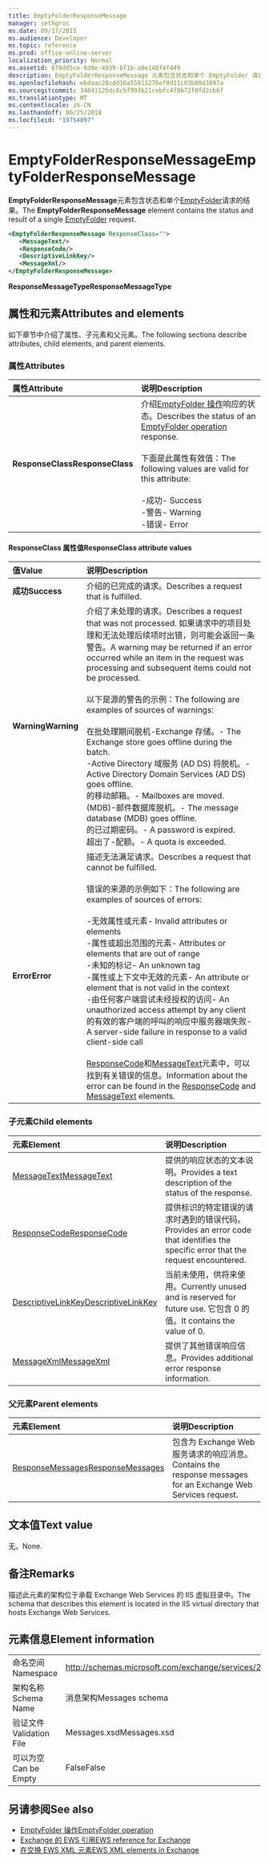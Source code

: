 ```yaml
---
title: EmptyFolderResponseMessage
manager: sethgros
ms.date: 09/17/2015
ms.audience: Developer
ms.topic: reference
ms.prod: office-online-server
localization_priority: Normal
ms.assetid: 678dd5ce-8d9e-4939-bf1b-a8e148f4f449
description: EmptyFolderResponseMessage 元素包含状态和单个 EmptyFolder 请求的结果。
ms.openlocfilehash: ebdaac28cdd16a55811276ef0d11c03b00d3897a
ms.sourcegitcommit: 34041125dc8c5f993b21cebfc4f8b72f0fd2cb6f
ms.translationtype: MT
ms.contentlocale: zh-CN
ms.lasthandoff: 06/25/2018
ms.locfileid: "19754097"
---
```

# <a name="emptyfolderresponsemessage"></a><span data-ttu-id="51257-103">EmptyFolderResponseMessage</span><span class="sxs-lookup"><span data-stu-id="51257-103">EmptyFolderResponseMessage</span></span>

<span data-ttu-id="51257-104">**EmptyFolderResponseMessage**元素包含状态和单个[EmptyFolder](emptyfolder.md)请求的结果。</span><span class="sxs-lookup"><span data-stu-id="51257-104">The **EmptyFolderResponseMessage** element contains the status and result of a single [EmptyFolder](emptyfolder.md) request.</span></span> 
  
```XML
<EmptyFolderResponseMessage ResponseClass="">
   <MessageText/>
   <ResponseCode/>
   <DescriptiveLinkKey/>
   <MessageXml/>
</EmptyFolderResponseMessage>
```

 <span data-ttu-id="51257-105">**ResponseMessageType**</span><span class="sxs-lookup"><span data-stu-id="51257-105">**ResponseMessageType**</span></span>
## <a name="attributes-and-elements"></a><span data-ttu-id="51257-106">属性和元素</span><span class="sxs-lookup"><span data-stu-id="51257-106">Attributes and elements</span></span>

<span data-ttu-id="51257-107">如下章节中介绍了属性、子元素和父元素。</span><span class="sxs-lookup"><span data-stu-id="51257-107">The following sections describe attributes, child elements, and parent elements.</span></span>
  
### <a name="attributes"></a><span data-ttu-id="51257-108">属性</span><span class="sxs-lookup"><span data-stu-id="51257-108">Attributes</span></span>

|<span data-ttu-id="51257-109">**属性**</span><span class="sxs-lookup"><span data-stu-id="51257-109">**Attribute**</span></span>|<span data-ttu-id="51257-110">**说明**</span><span class="sxs-lookup"><span data-stu-id="51257-110">**Description**</span></span>|
|:-----|:-----|
|<span data-ttu-id="51257-111">**ResponseClass**</span><span class="sxs-lookup"><span data-stu-id="51257-111">**ResponseClass**</span></span> <br/> | <span data-ttu-id="51257-112">介绍[EmptyFolder 操作](emptyfolder-operation.md)响应的状态。</span><span class="sxs-lookup"><span data-stu-id="51257-112">Describes the status of an [EmptyFolder operation](emptyfolder-operation.md) response.</span></span><br/><br/><span data-ttu-id="51257-113">下面是此属性有效值：</span><span class="sxs-lookup"><span data-stu-id="51257-113">The following values are valid for this attribute:</span></span><br/><br/><span data-ttu-id="51257-114">-成功</span><span class="sxs-lookup"><span data-stu-id="51257-114">-  Success</span></span>  <br/><span data-ttu-id="51257-115">-警告</span><span class="sxs-lookup"><span data-stu-id="51257-115">-  Warning</span></span>  <br/><span data-ttu-id="51257-116">-错误</span><span class="sxs-lookup"><span data-stu-id="51257-116">-  Error</span></span>  <br/> |
   
#### <a name="responseclass-attribute-values"></a><span data-ttu-id="51257-117">ResponseClass 属性值</span><span class="sxs-lookup"><span data-stu-id="51257-117">ResponseClass attribute values</span></span>

|<span data-ttu-id="51257-118">**值**</span><span class="sxs-lookup"><span data-stu-id="51257-118">**Value**</span></span>|<span data-ttu-id="51257-119">**说明**</span><span class="sxs-lookup"><span data-stu-id="51257-119">**Description**</span></span>|
|:-----|:-----|
|<span data-ttu-id="51257-120">**成功**</span><span class="sxs-lookup"><span data-stu-id="51257-120">**Success**</span></span> <br/> |<span data-ttu-id="51257-121">介绍的已完成的请求。</span><span class="sxs-lookup"><span data-stu-id="51257-121">Describes a request that is fulfilled.</span></span>  <br/> |
|<span data-ttu-id="51257-122">**Warning**</span><span class="sxs-lookup"><span data-stu-id="51257-122">**Warning**</span></span> <br/> | <span data-ttu-id="51257-123">介绍了未处理的请求。</span><span class="sxs-lookup"><span data-stu-id="51257-123">Describes a request that was not processed.</span></span> <span data-ttu-id="51257-124">如果请求中的项目处理和无法处理后续项时出错，则可能会返回一条警告。</span><span class="sxs-lookup"><span data-stu-id="51257-124">A warning may be returned if an error occurred while an item in the request was processing and subsequent items could not be processed.</span></span><br/><br/><span data-ttu-id="51257-125">以下是源的警告的示例：</span><span class="sxs-lookup"><span data-stu-id="51257-125">The following are examples of sources of warnings:</span></span><br/><br/><span data-ttu-id="51257-126">在批处理期间脱机-Exchange 存储。</span><span class="sxs-lookup"><span data-stu-id="51257-126">-  The Exchange store goes offline during the batch.</span></span>  <br/><span data-ttu-id="51257-127">-Active Directory 域服务 (AD DS) 将脱机。</span><span class="sxs-lookup"><span data-stu-id="51257-127">-  Active Directory Domain Services (AD DS) goes offline.</span></span>  <br/><span data-ttu-id="51257-128">的移动邮箱。</span><span class="sxs-lookup"><span data-stu-id="51257-128">-  Mailboxes are moved.</span></span>  <br/><span data-ttu-id="51257-129">(MDB)-邮件数据库脱机。</span><span class="sxs-lookup"><span data-stu-id="51257-129">-  The message database (MDB) goes offline.</span></span>  <br/><span data-ttu-id="51257-130">的已过期密码。</span><span class="sxs-lookup"><span data-stu-id="51257-130">-  A password is expired.</span></span>  <br/><span data-ttu-id="51257-131">超出了-配额。</span><span class="sxs-lookup"><span data-stu-id="51257-131">-  A quota is exceeded.</span></span>  <br/> |
|<span data-ttu-id="51257-132">**Error**</span><span class="sxs-lookup"><span data-stu-id="51257-132">**Error**</span></span> <br/> | <span data-ttu-id="51257-133">描述无法满足请求。</span><span class="sxs-lookup"><span data-stu-id="51257-133">Describes a request that cannot be fulfilled.</span></span><br/><br/> <span data-ttu-id="51257-134">错误的来源的示例如下：</span><span class="sxs-lookup"><span data-stu-id="51257-134">The following are examples of sources of errors:</span></span>  <br/><br/><span data-ttu-id="51257-135">-无效属性或元素</span><span class="sxs-lookup"><span data-stu-id="51257-135">-  Invalid attributes or elements</span></span>  <br/><span data-ttu-id="51257-136">-属性或超出范围的元素</span><span class="sxs-lookup"><span data-stu-id="51257-136">-  Attributes or elements that are out of range</span></span>  <br/><span data-ttu-id="51257-137">-未知的标记</span><span class="sxs-lookup"><span data-stu-id="51257-137">-  An unknown tag</span></span>  <br/><span data-ttu-id="51257-138">-属性或上下文中无效的元素</span><span class="sxs-lookup"><span data-stu-id="51257-138">-  An attribute or element that is not valid in the context</span></span>  <br/><span data-ttu-id="51257-139">-由任何客户端尝试未经授权的访问</span><span class="sxs-lookup"><span data-stu-id="51257-139">-  An unauthorized access attempt by any client</span></span>  <br/><span data-ttu-id="51257-140">的有效的客户端的呼叫的响应中服务器端失败</span><span class="sxs-lookup"><span data-stu-id="51257-140">-  A server-side failure in response to a valid client-side call</span></span><br/><br/>  <span data-ttu-id="51257-141">[ResponseCode](responsecode.md)和[MessageText](messagetext.md)元素中，可以找到有关错误的信息。</span><span class="sxs-lookup"><span data-stu-id="51257-141">Information about the error can be found in the [ResponseCode](responsecode.md) and [MessageText](messagetext.md) elements.</span></span>  <br/> |
   
### <a name="child-elements"></a><span data-ttu-id="51257-142">子元素</span><span class="sxs-lookup"><span data-stu-id="51257-142">Child elements</span></span>

|<span data-ttu-id="51257-143">**元素**</span><span class="sxs-lookup"><span data-stu-id="51257-143">**Element**</span></span>|<span data-ttu-id="51257-144">**说明**</span><span class="sxs-lookup"><span data-stu-id="51257-144">**Description**</span></span>|
|:-----|:-----|
|[<span data-ttu-id="51257-145">MessageText</span><span class="sxs-lookup"><span data-stu-id="51257-145">MessageText</span></span>](messagetext.md) <br/> |<span data-ttu-id="51257-146">提供的响应状态的文本说明。</span><span class="sxs-lookup"><span data-stu-id="51257-146">Provides a text description of the status of the response.</span></span>  <br/> |
|[<span data-ttu-id="51257-147">ResponseCode</span><span class="sxs-lookup"><span data-stu-id="51257-147">ResponseCode</span></span>](responsecode.md) <br/> |<span data-ttu-id="51257-148">提供标识的特定错误的请求时遇到的错误代码。</span><span class="sxs-lookup"><span data-stu-id="51257-148">Provides an error code that identifies the specific error that the request encountered.</span></span>  <br/> |
|[<span data-ttu-id="51257-149">DescriptiveLinkKey</span><span class="sxs-lookup"><span data-stu-id="51257-149">DescriptiveLinkKey</span></span>](descriptivelinkkey.md) <br/> |<span data-ttu-id="51257-150">当前未使用，供将来使用。</span><span class="sxs-lookup"><span data-stu-id="51257-150">Currently unused and is reserved for future use.</span></span> <span data-ttu-id="51257-151">它包含 0 的值。</span><span class="sxs-lookup"><span data-stu-id="51257-151">It contains the value of 0.</span></span>  <br/> |
|[<span data-ttu-id="51257-152">MessageXml</span><span class="sxs-lookup"><span data-stu-id="51257-152">MessageXml</span></span>](messagexml.md) <br/> |<span data-ttu-id="51257-153">提供了其他错误响应信息。</span><span class="sxs-lookup"><span data-stu-id="51257-153">Provides additional error response information.</span></span>  <br/> |
   
### <a name="parent-elements"></a><span data-ttu-id="51257-154">父元素</span><span class="sxs-lookup"><span data-stu-id="51257-154">Parent elements</span></span>

|<span data-ttu-id="51257-155">**元素**</span><span class="sxs-lookup"><span data-stu-id="51257-155">**Element**</span></span>|<span data-ttu-id="51257-156">**说明**</span><span class="sxs-lookup"><span data-stu-id="51257-156">**Description**</span></span>|
|:-----|:-----|
|[<span data-ttu-id="51257-157">ResponseMessages</span><span class="sxs-lookup"><span data-stu-id="51257-157">ResponseMessages</span></span>](responsemessages.md) <br/> |<span data-ttu-id="51257-158">包含为 Exchange Web 服务请求的响应消息。</span><span class="sxs-lookup"><span data-stu-id="51257-158">Contains the response messages for an Exchange Web Services request.</span></span>  <br/> |
   
## <a name="text-value"></a><span data-ttu-id="51257-159">文本值</span><span class="sxs-lookup"><span data-stu-id="51257-159">Text value</span></span>

<span data-ttu-id="51257-160">无。</span><span class="sxs-lookup"><span data-stu-id="51257-160">None.</span></span>
  
## <a name="remarks"></a><span data-ttu-id="51257-161">备注</span><span class="sxs-lookup"><span data-stu-id="51257-161">Remarks</span></span>

<span data-ttu-id="51257-162">描述此元素的架构位于承载 Exchange Web Services 的 IIS 虚拟目录中。</span><span class="sxs-lookup"><span data-stu-id="51257-162">The schema that describes this element is located in the IIS virtual directory that hosts Exchange Web Services.</span></span>
  
## <a name="element-information"></a><span data-ttu-id="51257-163">元素信息</span><span class="sxs-lookup"><span data-stu-id="51257-163">Element information</span></span>

|||
|:-----|:-----|
|<span data-ttu-id="51257-164">命名空间</span><span class="sxs-lookup"><span data-stu-id="51257-164">Namespace</span></span>  <br/> |http://schemas.microsoft.com/exchange/services/2006/messages  <br/> |
|<span data-ttu-id="51257-165">架构名称</span><span class="sxs-lookup"><span data-stu-id="51257-165">Schema Name</span></span>  <br/> |<span data-ttu-id="51257-166">消息架构</span><span class="sxs-lookup"><span data-stu-id="51257-166">Messages schema</span></span>  <br/> |
|<span data-ttu-id="51257-167">验证文件</span><span class="sxs-lookup"><span data-stu-id="51257-167">Validation File</span></span>  <br/> |<span data-ttu-id="51257-168">Messages.xsd</span><span class="sxs-lookup"><span data-stu-id="51257-168">Messages.xsd</span></span>  <br/> |
|<span data-ttu-id="51257-169">可以为空</span><span class="sxs-lookup"><span data-stu-id="51257-169">Can be Empty</span></span>  <br/> |<span data-ttu-id="51257-170">False</span><span class="sxs-lookup"><span data-stu-id="51257-170">False</span></span>  <br/> |
   
## <a name="see-also"></a><span data-ttu-id="51257-171">另请参阅</span><span class="sxs-lookup"><span data-stu-id="51257-171">See also</span></span>

- [<span data-ttu-id="51257-172">EmptyFolder 操作</span><span class="sxs-lookup"><span data-stu-id="51257-172">EmptyFolder operation</span></span>](emptyfolder-operation.md)
- [<span data-ttu-id="51257-173">Exchange 的 EWS 引用</span><span class="sxs-lookup"><span data-stu-id="51257-173">EWS reference for Exchange</span></span>](ews-reference-for-exchange.md) 
- [<span data-ttu-id="51257-174">在交换 EWS XML 元素</span><span class="sxs-lookup"><span data-stu-id="51257-174">EWS XML elements in Exchange</span></span>](ews-xml-elements-in-exchange.md)

